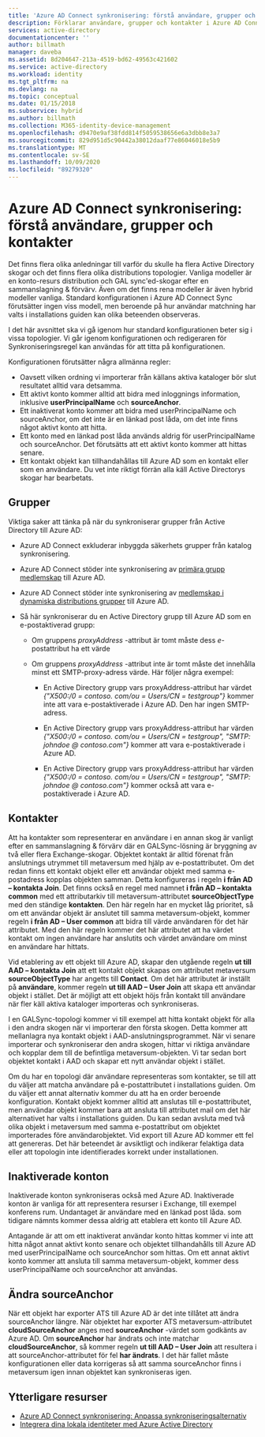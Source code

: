 ```yaml
---
title: 'Azure AD Connect synkronisering: förstå användare, grupper och kontakter | Microsoft Docs'
description: Förklarar användare, grupper och kontakter i Azure AD Connect Sync.
services: active-directory
documentationcenter: ''
author: billmath
manager: daveba
ms.assetid: 8d204647-213a-4519-bd62-49563c421602
ms.service: active-directory
ms.workload: identity
ms.tgt_pltfrm: na
ms.devlang: na
ms.topic: conceptual
ms.date: 01/15/2018
ms.subservice: hybrid
ms.author: billmath
ms.collection: M365-identity-device-management
ms.openlocfilehash: d9470e9af38fdd814f5059538656e6a3dbb8e3a7
ms.sourcegitcommit: 829d951d5c90442a38012daaf77e86046018e5b9
ms.translationtype: MT
ms.contentlocale: sv-SE
ms.lasthandoff: 10/09/2020
ms.locfileid: "89279320"
---
```

# <a name="azure-ad-connect-sync-understanding-users-groups-and-contacts"></a>Azure AD Connect synkronisering: förstå användare, grupper och kontakter
Det finns flera olika anledningar till varför du skulle ha flera Active Directory skogar och det finns flera olika distributions topologier. Vanliga modeller är en konto-resurs distribution och GAL sync'ed-skogar efter en sammanslagning & förvärv. Även om det finns rena modeller är även hybrid modeller vanliga. Standard konfigurationen i Azure AD Connect Sync förutsätter ingen viss modell, men beroende på hur användar matchning har valts i installations guiden kan olika beteenden observeras.

I det här avsnittet ska vi gå igenom hur standard konfigurationen beter sig i vissa topologier. Vi går igenom konfigurationen och redigeraren för Synkroniseringsregel kan användas för att titta på konfigurationen.

Konfigurationen förutsätter några allmänna regler:
* Oavsett vilken ordning vi importerar från källans aktiva kataloger bör slut resultatet alltid vara detsamma.
* Ett aktivt konto kommer alltid att bidra med inloggnings information, inklusive **userPrincipalName** och **sourceAnchor**.
* Ett inaktiverat konto kommer att bidra med userPrincipalName och sourceAnchor, om det inte är en länkad post låda, om det inte finns något aktivt konto att hitta.
* Ett konto med en länkad post låda används aldrig för userPrincipalName och sourceAnchor. Det förutsätts att ett aktivt konto kommer att hittas senare.
* Ett kontakt objekt kan tillhandahållas till Azure AD som en kontakt eller som en användare. Du vet inte riktigt förrän alla käll Active Directorys skogar har bearbetats.

## <a name="groups"></a>Grupper
Viktiga saker att tänka på när du synkroniserar grupper från Active Directory till Azure AD:

* Azure AD Connect exkluderar inbyggda säkerhets grupper från katalog synkronisering.

* Azure AD Connect stöder inte synkronisering av [primära grupp medlemskap](/previous-versions/windows/it-pro/windows-server-2008-R2-and-2008/cc771489(v=ws.11)) till Azure AD.

* Azure AD Connect stöder inte synkronisering av [medlemskap i dynamiska distributions grupper](/Exchange/recipients/dynamic-distribution-groups/dynamic-distribution-groups?view=exchserver-2019) till Azure AD.

* Så här synkroniserar du en Active Directory grupp till Azure AD som en e-postaktiverad grupp:

    * Om gruppens *proxyAddress* -attribut är tomt måste dess *e-* postattribut ha ett värde

    * Om gruppens *proxyAddress* -attribut inte är tomt måste det innehålla minst ett SMTP-proxy-adress värde. Här följer några exempel:
    
      * En Active Directory grupp vars proxyAddress-attribut har värdet *{"X500:/0 = contoso. com/ou = Users/CN = testgroup"}* kommer inte att vara e-postaktiverade i Azure AD. Den har ingen SMTP-adress.
      
      * En Active Directory grupp vars proxyAddress-attribut har värden *{"X500:/0 = contoso. com/ou = Users/CN = testgroup", "SMTP: johndoe \@ contoso.com"}* kommer att vara e-postaktiverade i Azure AD.
      
      * En Active Directory grupp vars proxyAddress-attribut har värden *{"X500:/0 = contoso. com/ou = Users/CN = testgroup", "SMTP: johndoe \@ contoso.com"}* kommer också att vara e-postaktiverade i Azure AD.

## <a name="contacts"></a>Kontakter
Att ha kontakter som representerar en användare i en annan skog är vanligt efter en sammanslagning & förvärv där en GALSync-lösning är bryggning av två eller flera Exchange-skogar. Objektet kontakt är alltid förenat från anslutnings utrymmet till metaversum med hjälp av e-postattributet. Om det redan finns ett kontakt objekt eller ett användar objekt med samma e-postadress kopplas objekten samman. Detta konfigureras i regeln **i från AD – kontakta Join**. Det finns också en regel med namnet **i från AD – kontakta common** med ett attributarkiv till metaversum-attributet **sourceObjectType** med den ständige **kontakten**. Den här regeln har en mycket låg prioritet, så om ett användar objekt är anslutet till samma metaversum-objekt, kommer regeln **i från AD – User common** att bidra till värde användaren för det här attributet. Med den här regeln kommer det här attributet att ha värdet kontakt om ingen användare har anslutits och värdet användare om minst en användare har hittats.

Vid etablering av ett objekt till Azure AD, skapar den utgående regeln **ut till AAD – kontakta Join** att ett kontakt objekt skapas om attributet metaversum **sourceObjectType** har angetts till **Contact**. Om det här attributet är inställt på **användare**, kommer regeln **ut till AAD – User Join** att skapa ett användar objekt i stället.
Det är möjligt att ett objekt höjs från kontakt till användare när fler käll aktiva kataloger importeras och synkroniseras.

I en GALSync-topologi kommer vi till exempel att hitta kontakt objekt för alla i den andra skogen när vi importerar den första skogen. Detta kommer att mellanlagra nya kontakt objekt i AAD-anslutningsprogrammet. När vi senare importerar och synkroniserar den andra skogen, hittar vi riktiga användare och kopplar dem till de befintliga metaversum-objekten. Vi tar sedan bort objektet kontakt i AAD och skapar ett nytt användar objekt i stället.

Om du har en topologi där användare representeras som kontakter, se till att du väljer att matcha användare på e-postattributet i installations guiden. Om du väljer ett annat alternativ kommer du att ha en order beroende konfiguration. Kontakt objekt kommer alltid att anslutas till e-postattributet, men användar objekt kommer bara att ansluta till attributet mail om det här alternativet har valts i installations guiden. Du kan sedan avsluta med två olika objekt i metaversum med samma e-postattribut om objektet importerades före användarobjektet. Vid export till Azure AD kommer ett fel att genereras. Det här beteendet är avsiktligt och indikerar felaktiga data eller att topologin inte identifierades korrekt under installationen.

## <a name="disabled-accounts"></a>Inaktiverade konton
Inaktiverade konton synkroniseras också med Azure AD. Inaktiverade konton är vanliga för att representera resurser i Exchange, till exempel konferens rum. Undantaget är användare med en länkad post låda. som tidigare nämnts kommer dessa aldrig att etablera ett konto till Azure AD.

Antagande är att om ett inaktiverat användar konto hittas kommer vi inte att hitta något annat aktivt konto senare och objektet tillhandahålls till Azure AD med userPrincipalName och sourceAnchor som hittas. Om ett annat aktivt konto kommer att ansluta till samma metaversum-objekt, kommer dess userPrincipalName och sourceAnchor att användas.

## <a name="changing-sourceanchor"></a>Ändra sourceAnchor
När ett objekt har exporter ATS till Azure AD är det inte tillåtet att ändra sourceAnchor längre. När objektet har exporter ATS metaversum-attributet **cloudSourceAnchor** anges med **sourceAnchor** -värdet som godkänts av Azure AD. Om **sourceAnchor** har ändrats och inte matchar **cloudSourceAnchor**, så kommer regeln **ut till AAD – User Join** att resultera i att sourceAnchor-attributet för fel **har ändrats**. I det här fallet måste konfigurationen eller data korrigeras så att samma sourceAnchor finns i metaversum igen innan objektet kan synkroniseras igen.

## <a name="additional-resources"></a>Ytterligare resurser
* [Azure AD Connect synkronisering: Anpassa synkroniseringsalternativ](how-to-connect-sync-whatis.md)
* [Integrera dina lokala identiteter med Azure Active Directory](whatis-hybrid-identity.md)